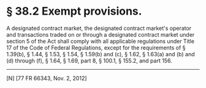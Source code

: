 # § 38.2   Exempt provisions.

A designated contract market, the designated contract market's operator and transactions traded on or through a designated contract market under section 5 of the Act shall comply with all applicable regulations under Title 17 of the Code of Federal Regulations, except for the requirements of § 1.39(b), § 1.44, § 1.53, § 1.54, § 1.59(b) and (c), § 1.62, § 1.63(a) and (b) and (d) through (f), § 1.64, § 1.69, part 8, § 100.1, § 155.2, and part 156.



---

[N] [77 FR 66343, Nov. 2, 2012]




